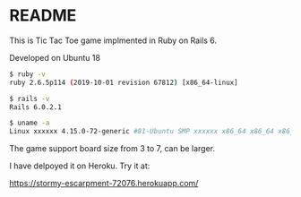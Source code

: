 # README

This is Tic Tac Toe game implmented in Ruby on Rails 6.

Developed on Ubuntu 18

```bash
$ ruby -v
ruby 2.6.5p114 (2019-10-01 revision 67812) [x86_64-linux]

$ rails -v
Rails 6.0.2.1

$ uname -a
Linux xxxxxx 4.15.0-72-generic #81-Ubuntu SMP xxxxxx x86_64 x86_64 x86_64 GNU/Linux

```

The game support board size from 3 to 7, can be larger.

I have delpoyed it on Heroku. Try it at:

https://stormy-escarpment-72076.herokuapp.com/



